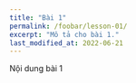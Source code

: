 ```yaml
---
title: "Bài 1"
permalink: /foobar/lesson-01/
excerpt: "Mô tả cho bài 1."
last_modified_at: 2022-06-21
---
```


Nội dung bài 1